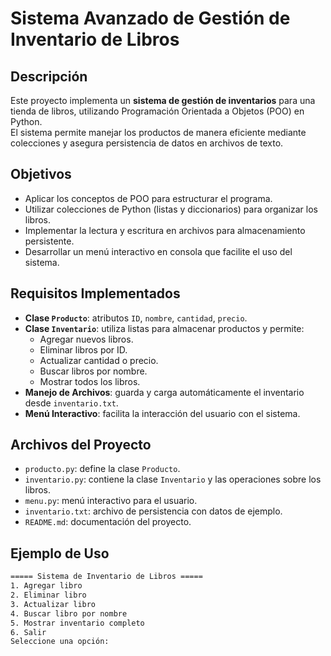 # Sistema Avanzado de Gestión de Inventario de Libros

## Descripción
Este proyecto implementa un **sistema de gestión de inventarios** para una tienda de libros, utilizando Programación Orientada a Objetos (POO) en Python.  
El sistema permite manejar los productos de manera eficiente mediante colecciones y asegura persistencia de datos en archivos de texto.

## Objetivos
- Aplicar los conceptos de POO para estructurar el programa.
- Utilizar colecciones de Python (listas y diccionarios) para organizar los libros.
- Implementar la lectura y escritura en archivos para almacenamiento persistente.
- Desarrollar un menú interactivo en consola que facilite el uso del sistema.

## Requisitos Implementados
- **Clase `Producto`**: atributos `ID`, `nombre`, `cantidad`, `precio`.
- **Clase `Inventario`**: utiliza listas para almacenar productos y permite:
  - Agregar nuevos libros.
  - Eliminar libros por ID.
  - Actualizar cantidad o precio.
  - Buscar libros por nombre.
  - Mostrar todos los libros.
- **Manejo de Archivos**: guarda y carga automáticamente el inventario desde `inventario.txt`.
- **Menú Interactivo**: facilita la interacción del usuario con el sistema.

## Archivos del Proyecto
- `producto.py`: define la clase `Producto`.
- `inventario.py`: contiene la clase `Inventario` y las operaciones sobre los libros.
- `menu.py`: menú interactivo para el usuario.
- `inventario.txt`: archivo de persistencia con datos de ejemplo.
- `README.md`: documentación del proyecto.

## Ejemplo de Uso
```bash
===== Sistema de Inventario de Libros =====
1. Agregar libro
2. Eliminar libro
3. Actualizar libro
4. Buscar libro por nombre
5. Mostrar inventario completo
6. Salir
Seleccione una opción:
